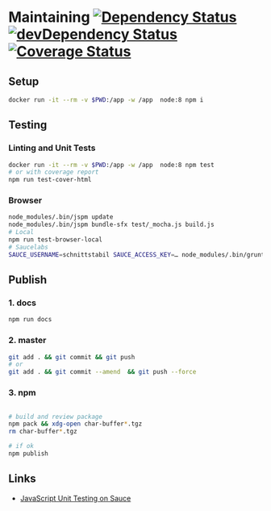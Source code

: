 # Maintaining [![Dependency Status](https://david-dm.org/schnittstabil/char-buffer.svg)](https://david-dm.org/schnittstabil/char-buffer) [![devDependency Status](https://david-dm.org/schnittstabil/char-buffer/dev-status.svg)](https://david-dm.org/schnittstabil/char-buffer#info=devDependencies) [![Coverage Status](https://coveralls.io/repos/github/schnittstabil/char-buffer/badge.svg?branch=master)](https://coveralls.io/github/schnittstabil/char-buffer?branch=master)


## Setup

```bash
docker run -it --rm -v $PWD:/app -w /app  node:8 npm i
```

## Testing

### Linting and Unit Tests

```bash
docker run -it --rm -v $PWD:/app -w /app  node:8 npm test
# or with coverage report
npm run test-cover-html
```

### Browser

```bash
node_modules/.bin/jspm update
node_modules/.bin/jspm bundle-sfx test/_mocha.js build.js
# Local
npm run test-browser-local
# Saucelabs
SAUCE_USERNAME=schnittstabil SAUCE_ACCESS_KEY=… node_modules/.bin/grunt saucelabs
```


## Publish

### 1. docs

```bash
npm run docs
```

### 2. master

```bash
git add . && git commit && git push
# or
git add . && git commit --amend  && git push --force
```

### 3. npm
```bash

# build and review package
npm pack && xdg-open char-buffer*.tgz
rm char-buffer*.tgz

# if ok
npm publish
```

## Links

* [JavaScript Unit Testing on Sauce](https://wiki.saucelabs.com/display/DOCS/JavaScript+Unit+Testing)
